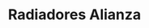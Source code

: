 ---
title: "Radiadores Alianza"
url: /cutral-co/radiadores-alianza/
shop: reparación de automóviles
---